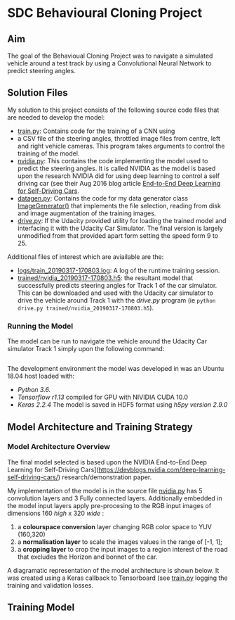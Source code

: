 ﻿# SDC Behavioural Cloning Project

## Aim
The goal of the Behavioual Cloning Project was to navigate a simulated vehicle  around a test track by using a  Convolutional Neural Network to predict steering angles.

## Solution Files
My solution to this project consists of the following source code files that are needed to develop the model:

 - [train.py](train.py): Contains code for the training of a CNN using
 - a CSV file of the steering angles, throttled image files from centre,
   left and right vehicle cameras.  This program takes arguments to control the training of the model.
  - [nvidia.py](models/nvidia.py): This contains the code implementing the model used to predict the steering angles.  It is called NVIDIA as the model is based upon the research NVIDIA did for using deep learning to control a self driving car (see their Aug 2016 blog article [End-to-End Deep Learning for Self-Driving Cars](https://devblogs.nvidia.com/deep-learning-self-driving-cars/).
  - [datagen.py](models/generator.py): Contains the code for my data generator class [ImageGenerator()](/utils/datagen.py#L12-L111) that implements the file selection, reading from disk and image augmentation of the training images.
  - [drive.py](drive.py): If the Udacity provided utility for loading the trained model and interfacing it with the Udacity Car Simulator.  The final version is largely unmodified from that provided apart form setting the speed form 9 to 25.

Additional files of interest which are aviailable are the:
- [logs/train_20190317-170803.log](logs/train_20190317-170803.log): A log of the runtime training session.
- [trained/nvidia_20190317-170803.h5](trained/nvidia_20190317-170803.h5): the resultant model that successfully predicts steering angles for Track 1 of the car simulator.  This can be downloaded and used with the Udacity car simulator to drive the vehicle around Track 1 with the _drive.py_ program (ie `python drive.py trained/nvidia_20190317-170803.h5`).

### Running the Model
The model can be run to navigate the vehicle around the Udacity Car simulator Track 1 simply upon the following command:
```python drive.py trained/nvidia_20190317-170803.h5
```
The development environment the model was developed in was an Ubuntu 18.04 host loaded with:
- _Python 3.6._ 
- _Tensorflow r1.13_ compiled for GPU with NIVIDIA CUDA 10.0
- _Keras 2.2.4_
The model is saved in HDF5 format using _h5py version 2.9.0_


## Model Architecture and Training Strategy
### Model Architecture Overview
The final model selected is based upon the NVIDIA End-to-End Deep Learning for Self-Driving Cars](https://devblogs.nvidia.com/deep-learning-self-driving-cars/) research/demonstration paper. 

My implementation of the model is in the source file [nvidia.py](models/nvidia.py) has 5 convolution layers and 3 Fully connected layers. Additionally embedded in the model input layers apply pre-procesing to the RGB input images of dimensions 160 _high_ x 320 _wide_ :
 1. a __colourspace conversion__ layer changing RGB color space to YUV (160,320)
 2. a __normalisation layer__ to scale the images values in the range of [-1, 1]; 
 3. a __cropping layer__ to crop the input images to  a region interest of the road that excludes the Horizon and bonnet of the car.

A diagramatic representation of the model architecture is shown below.  It was created using a Keras callback to Tensorboard (see [train.py](train.py#L148) logging the training and validation losses.


## Training Model
